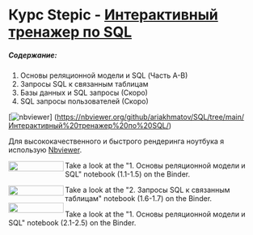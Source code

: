 # Курс Stepic - [Интерактивный тренажер по SQL](https://stepik.org/course/63054/info)
##### Содержание:
1. Основы реляционной модели и SQL (Часть А-B)
2. Запросы SQL к связанным таблицам
4. Базы данных и SQL запросы (Скоро)
5. SQL запросы пользователей (Скоро)

[![nbviewer](https://raw.githubusercontent.com/jupyter/design/master/logos/Badges/nbviewer_badge.svg)]
(https://nbviewer.org/github/ariakhmatov/SQL/tree/main/Интерактивный%20тренажер%20по%20SQL/)


Для высококачественного и быстрого рендеринга ноутбука я использую [Nbviewer](https://nbviewer.jupyter.org/).

<a href="https://nbviewer.org/github/ariakhmatov/SQL/blob/main/Интерактивный%20тренажер%20по%20SQL/1.%20Основы%20реляционной%20модели%20и%20SQL-A.ipynb" 
   target="_blank">
   <img align="left" 
      src="https://raw.githubusercontent.com/jupyter/design/master/logos/Badges/nbviewer_badge.png" 
      width="109" height="20">
</a>

Take a look at the "1. Основы реляционной модели и SQL" notebook (1.1-1.5) on the Binder.

<a href="https://nbviewer.org/github/ariakhmatov/SQL/blob/main/Интерактивный%20тренажер%20по%20SQL/1.%20Основы%20реляционной%20модели%20и%20SQL-B.ipynb" 
   target="_blank">
   <img align="left" 
      src="https://raw.githubusercontent.com/jupyter/design/master/logos/Badges/nbviewer_badge.png" 
      width="109" height="20">
</a>

Take a look at the "2. Запросы SQL к связанным таблицам" notebook (1.6-1.7) on the Binder.
<a href="https://nbviewer.org/github/ariakhmatov/SQL/blob/main/Интерактивный%20тренажер%20по%20SQL/2.%20Запросы%20SQL%20к%20связанным%20таблицам.ipynb" 
   target="_blank">
   <img align="left" 
      src="https://raw.githubusercontent.com/jupyter/design/master/logos/Badges/nbviewer_badge.png" 
      width="109" height="20">
</a>

Take a look at the "1. Основы реляционной модели и SQL" notebook (2.1-2.5) on the Binder.

